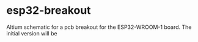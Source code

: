 # esp32-breakout
Altium schematic for a pcb breakout for the ESP32-WROOM-1 board. The initial version will be 
